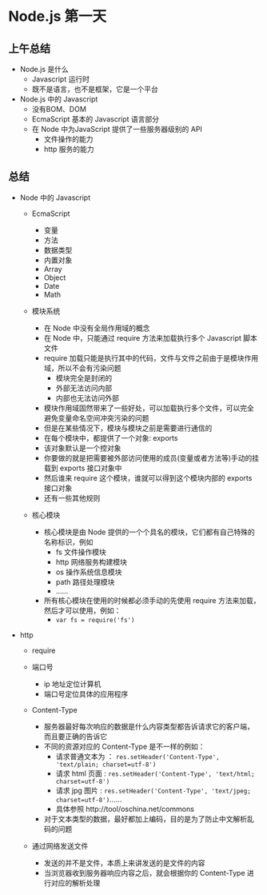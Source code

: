 # Node.js 第一天

## 上午总结

- Node.js 是什么
  + Javascript 运行时
  + 既不是语言，也不是框架，它是一个平台
- Node.js 中的 Javascript
  + 没有BOM、DOM
  + EcmaScript 基本的 Javascript 语言部分
  + 在 Node 中为JavaScript 提供了一些服务器级别的 API
    * 文件操作的能力
    * http 服务的能力

## 总结
- Node 中的 Javascript

  + EcmaScript
    * 变量
    * 方法
    * 数据类型
    * 内置对象
    * Array
    * Object
    * Date
    * Math

  + 模块系统
  	* 在 Node 中没有全局作用域的概念
  	* 在 Node 中，只能通过 require 方法来加载执行多个 Javascript 脚本文件
  	* require 加载只能是执行其中的代码，文件与文件之前由于是模块作用域，所以不会有污染问题
  	  - 模块完全是封闭的
  	  - 外部无法访问内部
  	  - 内部也无法访问外部
  	* 模块作用域固然带来了一些好处，可以加载执行多个文件，可以完全避免变量命名空间冲突污染的问题
  	* 但是在某些情况下，模块与模块之前是需要进行通信的
  	* 在每个模块中，都提供了一个对象: exports
  	* 该对象默认是一个控对象
  	* 你要做的就是把需要被外部访问使用的成员(变量或者方法等)手动的挂载到 exports 接口对象中
  	* 然后谁来 require 这个模块，谁就可以得到这个模块内部的 exports 接口对象
  	* 还有一些其他规则

  + 核心模块
    * 核心模块是由 Node 提供的一个个具名的模块，它们都有自己特殊的名称标识，例如
      - fs 文件操作模块
      - http 网络服务构建模块
      - os 操作系统信息模块
      - path 路径处理模块
      - ......
    * 所有核心模块在使用的时候都必须手动的先使用 require 方法来加载，然后才可以使用，例如：
      - `var fs = require('fs')`

- http

  + require

  + 端口号
    * ip 地址定位计算机
    * 端口号定位具体的应用程序

  + Content-Type
    * 服务器最好每次响应的数据是什么内容类型都告诉请求它的客户端，而且要正确的告诉它
    * 不同的资源对应的 Content-Type 是不一样的例如：
      - 请求普通文本为 ：  `res.setHeader('Content-Type', 'text/plain; charset=utf-8')`
      - 请求 html 页面 :   `res.setHeader('Content-Type', 'text/html; charset=utf-8')`
      - 请求 jpg 图片  :   `res.setHeader('Content-Type', 'text/jpeg; charset=utf-8')`......
      - 具体参照 http://tool/oschina.net/commons
    * 对于文本类型的数据，最好都加上编码，目的是为了防止中文解析乱码的问题

  + 通过网络发送文件
    * 发送的并不是文件，本质上来讲发送的是文件的内容
    * 当浏览器收到服务器响应内容之后，就会根据你的 Content-Type 进行对应的解析处理
   

